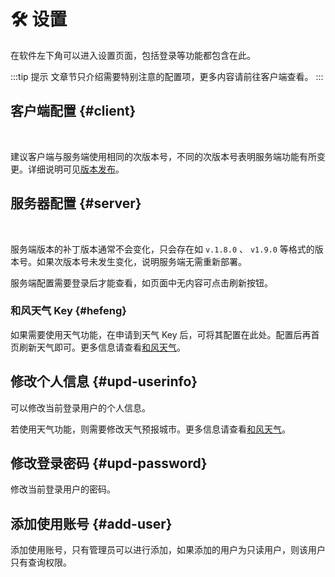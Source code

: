<script setup lang="ts">
import { onMounted } from 'vue'
import { info } from '../scripts/stat-api'

onMounted(() => info())
</script>

# 🛠️ 设置

在软件左下角可以进入设置页面，包括登录等功能都包含在此。

:::tip 提示
文章节只介绍需要特别注意的配置项，更多内容请前往客户端查看。
:::

## 客户端配置 {#client}

<br/>
<bl-img src="../imgs/setting/c_version.png" width="300px"/>

建议客户端与服务端使用相同的次版本号，不同的次版本号表明服务端功能有所变更。详细说明可见[版本发布](./changelog)。

## 服务器配置 {#server}

<br/>
<bl-img src="../imgs/setting/s_version.png" width="450px"/>

服务端版本的补丁版本通常不会变化，只会存在如 `v.1.8.0` 、 `v1.9.0` 等格式的版本号。如果次版本号未发生变化，说明服务端无需重新部署。

服务端配置需要登录后才能查看，如页面中无内容可点击刷新按钮。

### 和风天气 Key {#hefeng}

如果需要使用天气功能，在申请到天气 Key 后，可将其配置在此处。配置后再首页刷新天气即可。更多信息请查看[和风天气](./hefeng)。

## 修改个人信息 {#upd-userinfo}

可以修改当前登录用户的个人信息。

若使用天气功能，则需要修改天气预报城市。更多信息请查看[和风天气](./hefeng)。

## 修改登录密码 {#upd-password}

修改当前登录用户的密码。

## 添加使用账号 {#add-user}

添加使用账号，只有管理员可以进行添加，如果添加的用户为只读用户，则该用户只有查询权限。
